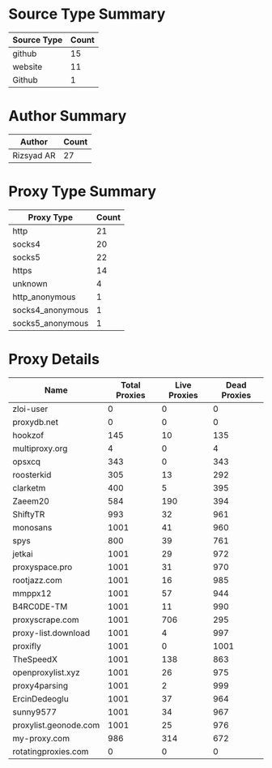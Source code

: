# Source Type Summary

| Source Type | Count |
|-------------|-------|
| github | 15 |
| website | 11 |
| Github | 1 |


# Author Summary

| Author | Count |
|--------|-------|
| Rizsyad AR | 27 |


# Proxy Type Summary

| Proxy Type | Count |
|------------|-------|
| http | 21 |
| socks4 | 20 |
| socks5 | 22 |
| https | 14 |
| unknown | 4 |
| http_anonymous | 1 |
| socks4_anonymous | 1 |
| socks5_anonymous | 1 |


# Proxy Details

| Name | Total Proxies | Live Proxies | Dead Proxies |
|------|---------------|--------------|---------------|
| zloi-user | 0 | 0 | 0 |
| proxydb.net | 0 | 0 | 0 |
| hookzof | 145 | 10 | 135 |
| multiproxy.org | 4 | 0 | 4 |
| opsxcq | 343 | 0 | 343 |
| roosterkid | 305 | 13 | 292 |
| clarketm | 400 | 5 | 395 |
| Zaeem20 | 584 | 190 | 394 |
| ShiftyTR | 993 | 32 | 961 |
| monosans | 1001 | 41 | 960 |
| spys | 800 | 39 | 761 |
| jetkai | 1001 | 29 | 972 |
| proxyspace.pro | 1001 | 31 | 970 |
| rootjazz.com | 1001 | 16 | 985 |
| mmppx12 | 1001 | 57 | 944 |
| B4RC0DE-TM | 1001 | 11 | 990 |
| proxyscrape.com | 1001 | 706 | 295 |
| proxy-list.download | 1001 | 4 | 997 |
| proxifly | 1001 | 0 | 1001 |
| TheSpeedX | 1001 | 138 | 863 |
| openproxylist.xyz | 1001 | 26 | 975 |
| proxy4parsing | 1001 | 2 | 999 |
| ErcinDedeoglu | 1001 | 37 | 964 |
| sunny9577 | 1001 | 34 | 967 |
| proxylist.geonode.com | 1001 | 25 | 976 |
| my-proxy.com | 986 | 314 | 672 |
| rotatingproxies.com | 0 | 0 | 0 |
